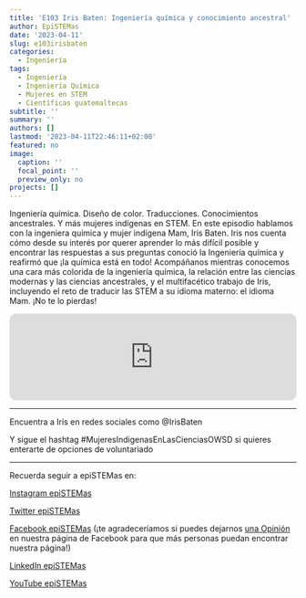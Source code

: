 ```yaml
---
title: 'E103 Iris Baten: Ingeniería química y conocimiento ancestral'
author: EpiSTEMas
date: '2023-04-11'
slug: e103irisbaten
categories:
  - Ingeniería
tags:
  - Ingeniería
  - Ingeniería Química
  - Mujeres en STEM
  - Científicas guatemaltecas
subtitle: ''
summary: ''
authors: []
lastmod: '2023-04-11T22:46:11+02:00'
featured: no
image:
  caption: ''
  focal_point: ''
  preview_only: no
projects: []
---
```



Ingeniería química. Diseño de color. Traducciones. Conocimientos ancestrales. Y más mujeres indígenas en STEM. En este episodio hablamos con la ingeniera química y mujer indígena Mam, Iris Baten. Iris nos cuenta cómo desde su interés por querer aprender lo más difícil posible y encontrar las respuestas a sus preguntas conoció la Ingeniería química y reafirmó que ¡la química está en todo! Acompáñanos mientras conocemos una cara más colorida de la ingeniería química, la relación entre las ciencias modernas y las ciencias ancestrales, y el multifacético trabajo de Iris, incluyendo el reto de traducir las STEM a su idioma materno: el idioma Mam. ¡No te lo pierdas!

<iframe style="border-radius:12px" src="https://open.spotify.com/embed/episode/0B8dPoOWdRUdhh0UoHStyI?utm_source=generator" width="100%" height="152" frameBorder="0" allowfullscreen="" allow="autoplay; clipboard-write; encrypted-media; fullscreen; picture-in-picture" loading="lazy"></iframe>

- - - - -


Encuentra a Iris en redes sociales como @IrisBaten 

Y sigue el hashtag #MujeresIndigenasEnLasCienciasOWSD si quieres enterarte de opciones de voluntariado


- - - - -

Recuerda seguir a epiSTEMas en:

[Instagram epiSTEMas](https://www.instagram.com/epistemas/)  

[Twitter epiSTEMas](https://twitter.com/epiSTEMas_Pod)

[Facebook epiSTEMas](https://www.facebook.com/epiSTEMasPod) (¡te agradeceríamos si puedes dejarnos [una Opinión](https://www.facebook.com/epiSTEMasPod/reviews/) en nuestra página de Facebook para que más personas puedan encontrar nuestra página!)

[LinkedIn epiSTEMas](https://www.linkedin.com/company/epistemas-podcast/)

[YouTube epiSTEMas](https://www.youtube.com/@epistemaspodcast/)